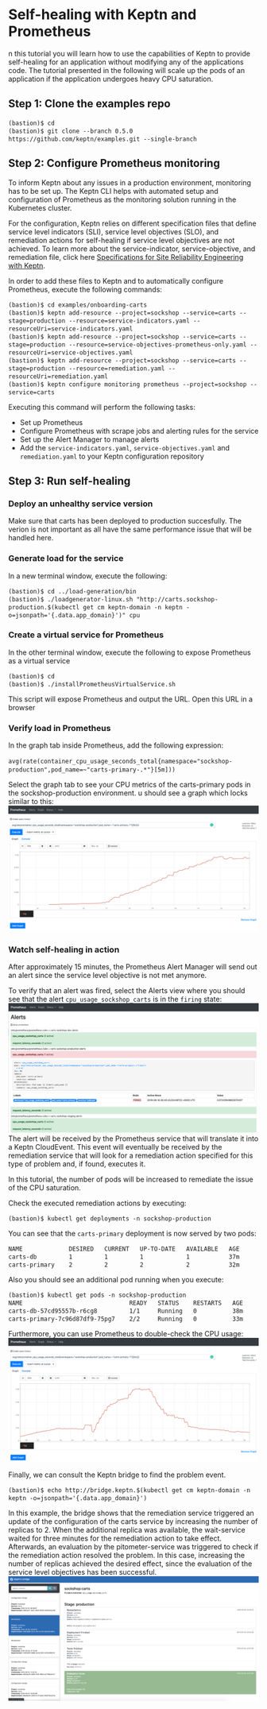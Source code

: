 # Self-healing with Keptn and Prometheus

n this tutorial you will learn how to use the capabilities of Keptn to provide self-healing for an application without modifying any of the applications code. The tutorial presented in the following will scale up the pods of an application if the application undergoes heavy CPU saturation.

## Step 1: Clone the examples repo
```
(bastion)$ cd 
(bastion)$ git clone --branch 0.5.0 https://github.com/keptn/examples.git --single-branch
```

## Step 2: Configure Prometheus monitoring
To inform Keptn about any issues in a production environment, monitoring has to be set up. The Keptn CLI helps with automated setup and configuration of Prometheus as the monitoring solution running in the Kubernetes cluster.

For the configuration, Keptn relies on different specification files that define service level indicators (SLI), service level objectives (SLO), and remediation actions for self-healing if service level objectives are not achieved. To learn more about the service-indicator, service-objective, and remediation file, click here [Specifications for Site Reliability Engineering with Keptn](https://github.com/keptn/keptn/blob/0.5.0/specification/sre.md).

In order to add these files to Keptn and to automatically configure Prometheus, execute the following commands:
```
(bastion)$ cd examples/onboarding-carts
(bastion)$ keptn add-resource --project=sockshop --service=carts --stage=production --resource=service-indicators.yaml --resourceUri=service-indicators.yaml
(bastion)$ keptn add-resource --project=sockshop --service=carts --stage=production --resource=service-objectives-prometheus-only.yaml --resourceUri=service-objectives.yaml
(bastion)$ keptn add-resource --project=sockshop --service=carts --stage=production --resource=remediation.yaml --resourceUri=remediation.yaml
(bastion)$ keptn configure monitoring prometheus --project=sockshop --service=carts
```

Executing this command will perform the following tasks:

* Set up Prometheus
* Configure Prometheus with scrape jobs and alerting rules for the service
* Set up the Alert Manager to manage alerts
* Add the `service-indicators.yaml`, `service-objectives.yaml` and `remediation.yaml` to your Keptn configuration repository

## Step 3: Run self-healing

### Deploy an unhealthy service version
Make sure that carts has been deployed to production succesfully. The verion is not important as all have the same performance issue that will be handled here.



### Generate load for the service
In a new terminal window, execute the following:
```
(bastion)$ cd ../load-generation/bin
(bastion)$ ./loadgenerator-linux.sh "http://carts.sockshop-production.$(kubectl get cm keptn-domain -n keptn -o=jsonpath='{.data.app_domain}')" cpu
```

### Create a virtual service for Prometheus
In the other terminal window, execute the following to expose Prometheus as a virtual service
```
(bastion)$ cd
(bastion)$ ./installPrometheusVirtualService.sh
```
This script will expose Prometheus and output the URL.
Open this URL in a browser

### Verify load in Prometheus
In the graph tab inside Prometheus, add the following expression:

`avg(rate(container_cpu_usage_seconds_total{namespace="sockshop-production",pod_name=~"carts-primary-.*"}[5m]))`

Select the graph tab to see your CPU metrics of the carts-primary pods in the sockshop-production environment. u should see a graph which locks similar to this:![prometheus-load](../assets/prometheus-load.png)

### Watch self-healing in action
After approximately 15 minutes, the Prometheus Alert Manager will send out an alert since the service level objective is not met anymore.

To verify that an alert was fired, select the Alerts view where you should see that the alert `cpu_usage_sockshop_carts` is in the `firing` state:
![alert-manager](../assets/alert-manager.png)
The alert will be received by the Prometheus service that will translate it into a Keptn CloudEvent. This event will eventually be received by the remediation service that will look for a remediation action specified for this type of problem and, if found, executes it.

In this tutorial, the number of pods will be increased to remediate the issue of the CPU saturation.

Check the executed remediation actions by executing:
```
(bastion)$ kubectl get deployments -n sockshop-production
```
You can see that the `carts-primary` deployment is now served by two pods:
```
NAME             DESIRED   CURRENT   UP-TO-DATE   AVAILABLE   AGE
carts-db         1         1         1            1           37m
carts-primary    2         2         2            2           32m
```
Also you should see an additional pod running when you execute:
```
(bastion)$ kubectl get pods -n sockshop-production
NAME                              READY   STATUS    RESTARTS   AGE
carts-db-57cd95557b-r6cg8         1/1     Running   0          38m
carts-primary-7c96d87df9-75pg7    2/2     Running   0          33m
```
Furthermore, you can use Prometheus to double-check the CPU usage:
![prometheus-load-reduced](../assets/prometheus-load-reduced.png)

Finally, we can consult the Keptn bridge to find the problem event.

```
(bastion)$ echo http://bridge.keptn.$(kubectl get cm keptn-domain -n keptn -o=jsonpath='{.data.app_domain}')
```
In this example, the bridge shows that the remediation service triggered an update of the configuration of the carts service by increasing the number of replicas to 2. When the additional replica was available, the wait-service waited for three minutes for the remediation action to take effect. Afterwards, an evaluation by the pitometer-service was triggered to check if the remediation action resolved the problem. In this case, increasing the number of replicas achieved the desired effect, since the evaluation of the service level objectives has been successful.
![bridge-remediation](../assets/bridge_remediation.png)